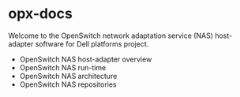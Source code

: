 # opx-docs
Welcome to the OpenSwitch network adaptation service (NAS) host-adapter software for Dell platforms project.
- OpenSwitch NAS host-adapter overview
- OpenSwitch NAS run-time
- OpenSwitch NAS architecture
- OpenSwitch NAS repositories
